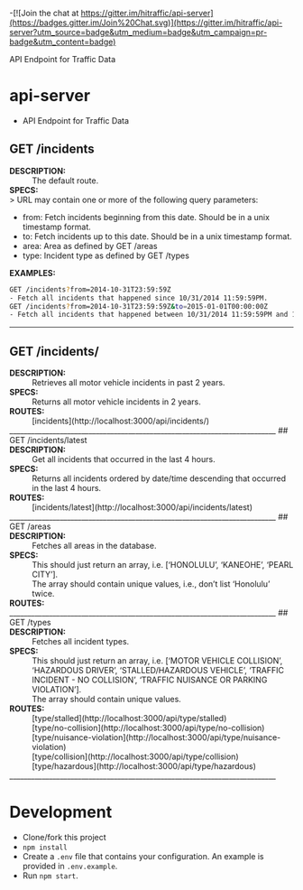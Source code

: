 -[![Join the chat at https://gitter.im/hitraffic/api-server](https://badges.gitter.im/Join%20Chat.svg)](https://gitter.im/hitraffic/api-server?utm_source=badge&utm_medium=badge&utm_campaign=pr-badge&utm_content=badge)

API Endpoint for Traffic Data
# api-server

* API Endpoint for Traffic Data

## GET /incidents

<d1>
<dt><strong>DESCRIPTION:</strong></dt>
<dd>The default route.</dd>

<dt><strong>SPECS:</strong></dt>
>  URL may contain one or more of the following query parameters:
</d1>

<ul>
<li>from: Fetch incidents beginning from this date.  Should be in a unix timestamp format.</li>
<li>to: Fetch incidents up to this date.  Should be in a unix timestamp format.</li>
<li>area: Area as defined by GET /areas</li>
<li>type: Incident type as defined by GET /types</li>
</ul>

<d1>
<dt><strong>EXAMPLES:</strong></dt>
</d1>

```bash
GET /incidents?from=2014-10-31T23:59:59Z
- Fetch all incidents that happened since 10/31/2014 11:59:59PM.
GET /incidents?from=2014-10-31T23:59:59Z&to=2015-01-01T00:00:00Z
- Fetch all incidents that happened between 10/31/2014 11:59:59PM and 1/1/2015 12:00:00AM.
```
__________________________________________________________________________
## GET /incidents/

<d1>
<dt><strong>DESCRIPTION:</strong></dt>
<dd>Retrieves all motor vehicle incidents in past 2 years.</dd>

<dt><strong>SPECS:</strong></dt>
<dd>Returns all motor vehicle incidents in 2 years.</dd>

<dt><strong>ROUTES:</strong></dt>
<dd>[incidents](http://localhost:3000/api/incidents/)</dd>
</d1>
__________________________________________________________________________
## GET /incidents/latest

<d1>
<dt><strong>DESCRIPTION:</strong></dt>
<dd>Get all incidents that occurred in the last 4 hours.</dd>

<dt><strong>SPECS:</strong></dt>
<dd>Returns all incidents ordered by date/time descending that occurred in the last 4 hours.</dd>

<dt><strong>ROUTES:</strong></dt>
<dd>[incidents/latest](http://localhost:3000/api/incidents/latest)</dd>
</d1>
__________________________________________________________________________
## GET /areas

<d1>
<dt><strong>DESCRIPTION:</strong></dt>
<dd>Fetches all areas in the database.</dd>

<dt><strong>SPECS:</strong></dt>
<dd>This should just return an array, i.e. [‘HONOLULU’, ‘KANEOHE’, ‘PEARL CITY’].</dd>
<dd>The array should contain unique values, i.e., don’t list ‘Honolulu’ twice.</dd>

<dt><strong>ROUTES:</strong></dt>
__________________________________________________________________________
## GET /types

<d1>
<dt><strong>DESCRIPTION:</strong></dt>
<dd>Fetches all incident types.</dd>

<dt><strong>SPECS:</strong></dt>
<dd>This should just return an array, i.e. [‘MOTOR VEHICLE COLLISION’, ‘HAZARDOUS DRIVER’, ‘STALLED/HAZARDOUS VEHICLE’, ‘TRAFFIC INCIDENT - NO COLLISION’, ‘TRAFFIC NUISANCE OR PARKING VIOLATION’].</dd>
<dd>The array should contain unique values.</dd>

<dt><strong>ROUTES:</strong></dt>
<dd>[type/stalled](http://localhost:3000/api/type/stalled)</dd>
<dd>[type/no-collision](http://localhost:3000/api/type/no-collision)</dd>
<dd>[type/nuisance-violation](http://localhost:3000/api/type/nuisance-violation)</dd>
<dd>[type/collision](http://localhost:3000/api/type/collision)</dd>
<dd>[type/hazardous](http://localhost:3000/api/type/hazardous)</dd>
</d1>
__________________________________________________________________________

# Development

* Clone/fork this project
* `npm install`
* Create a `.env` file that contains your configuration. An example is provided in `.env.example`.
* Run `npm start`.
